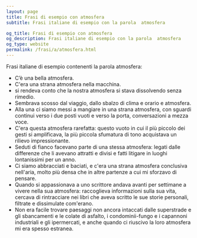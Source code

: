 ```yaml
---
layout: page
title: Frasi di esempio con atmosfera 
subtitle: Frasi italiane di esempio con la parola  atmosfera

og_title: Frasi di esempio con atmosfera 
og_description: Frasi italiane di esempio con la parola  atmosfera
og_type: website
permalink: /frasi/a/atmosfera.html
---
```


Frasi italiane di esempio contenenti la parola atmosfera:


- C’è una bella atmosfera.
- C'era una strana atmosfera nella macchina.
- si rendeva conto che la nostra atmosfera si stava dissolvendo senza rimedio.
- Sembrava scosso dal viaggio, dallo sbalzo di clima e orario e atmosfera.
- Alla una ci siamo messi a mangiare in una strana atmosfera, con sguardi continui verso i due posti vuoti e verso la porta, conversazioni a mezza voce.
- C'era questa atmosfera rarefatta: questo vuoto in cui il più piccolo dei gesti si amplificava, la più piccola sfumatura di tono acquistava un rilievo impressionante.
- Seduti di fianco facevano parte di una stessa atmosfera: legati dalle differenze che li avevano attratti e divisi e fatti litigare in luoghi lontanissimi per un anno.
- Ci siamo abbracciati e baciati, e c'era una strana atmosfera conclusiva nell'aria, molto più densa che in altre partenze a cui mi sforzavo di pensare.
- Quando si appassionava a uno scrittore andava avanti per settimane a vivere nella sua atmosfera: raccoglieva informazioni sulla sua vita, cercava di rintracciare nei libri che aveva scritto le sue storie personali, filtrate e dissimulate com'erano.
- Non era facile trovare paesaggi non ancora intaccati dalle superstrade e gli sbancamenti e le colate di asfalto, i condominii-fungo e i capannoni industriali e gli ipermercati, e anche quando ci riuscivo la loro atmosfera mi era spesso estranea.
